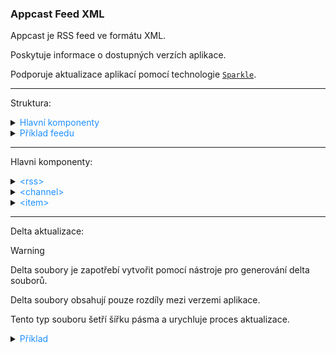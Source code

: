 ﻿### Appcast Feed XML

Appcast je RSS feed ve formátu XML.

Poskytuje informace o dostupných verzích aplikace.

Podporuje aktualizace aplikací pomocí technologie [`Sparkle`](https://sparkle-project.org/).

---

Struktura:

<details>
<summary><span style="color:#1E90FF;">Hlavní komponenty</span></summary>

| Element     | Popis                                                         |
|-------------|---------------------------------------------------------------|
| `<rss>`     | Kořenový element obsahující informaci o verzi a namespace.    |
| `<channel>` | Hlavní sekce feedu obsahující informace o kanálu aktualizací. |
| `<item>`    | Každý jednotlivý záznam pro jednu verzi aplikace.             |

</details>

<details>
<summary><span style="color:#1E90FF;">Příklad feedu</span></summary>

```xml
<?xml version="1.0" encoding="utf-8"?>
<rss version="2.0" xmlns:sparkle="http://www.andymatuschak.org/xml-namespaces/sparkle">
    <channel>
        <!-- Název kanálu aktualizací -->
        <title>Aktualizace pro MyApp</title>

        <!-- URL adresa feedu -->
        <link>https://example.com/updates.xml</link>

        <!-- Popis kanálu aktualizací -->
        <description>Aktualizace pro aplikaci MyApp</description>

        <!-- Datum vydání kanálu v RFC 822 formátu -->
        <pubDate>Thu, 18 Jan 2025 10:00:00 +0000</pubDate>

        <!-- Jazyk feedu (např. cs-cz, en-us) -->
        <language>cs-cz</language>

        <item>
            <!-- Název verze aplikace -->
            <title>Verze 1.0</title>

            <!-- URL adresa s více informacemi o verzi -->
            <link>https://example.com/release/1.0</link>

            <!-- Popis verze aplikace -->
            <description>První verze aplikace MyApp.</description>

            <!-- Datum vydání verze v RFC 822 formátu -->
            <pubDate>Fri, 17 Jan 2025 10:00:00 +0000</pubDate>

            <!-- Odkaz na instalační balíček -->
            <!-- url = odkaz na instalační balíček -->
            <!-- sparkle:version = verze aplikace -->
            <!-- length = velikost souboru v bajtech -->
            <!-- type = MIME typ souboru -->
            <enclosure
                    url="https://example.com/files/MyApp-1.0.zip"
                    sparkle:version="1.0"
                    length="102400"
                    type="application/octet-stream"/>
        </item>
    </channel>
</rss>
```

</details>

---

Hlavni komponenty:

<details>
<summary><span style="color:#1E90FF;">&lt;rss&gt;</span></summary>

Označuje začátek feedu a specifikuje verzi RSS a použité namespace pro Sparkle.

> [!NOTE]
> RSS je zkratka pro "Rich Site Summary" nebo "Really Simple Syndication".
>
> To je formát pro distribuci obsahu na webu.

Atributy:

<table>
  <tr>
    <th>Atribut</th>
    <th>Popis</th>
  </tr>
  <tr>
    <td style="background-color:rgba(255,0,0,0.78); color:white;">version</td>
    <td>Verze RSS specifikace, obvykle "2.0".</td>
  </tr>
  <tr>
    <td style="background-color:rgba(255,0,0,0.78); color:white;">xmlns:sparkle</td>
    <td>Namespace pro Sparkle, obvykle "http://www.andymatuschak.org/xml-namespaces/sparkle".</td>
  </tr>
</table>

Příklad:

```xml
<rss version="2.0" xmlns:sparkle="http://www.andymatuschak.org/xml-namespaces/sparkle">
    <!-- Obsah feedu viz. níže -->
   <channel>
      <item>
         <enclosure
                 url="https://example.com/files/MyApp-1.0.zip"
                 sparkle:version="1.0"
                 length="102400"
                 type="application/octet-stream"/>
      </item>
   </channel>
</rss>
```

</details>

<details>
<summary><span style="color:#1E90FF;">&lt;channel&gt;</span></summary>

Popisuje kanál feedu a obsahuje metadata, která se vztahují k celému feedu.

Elementy a atributy:

<table>
  <tr>
    <th>Element</th>
    <th>Popis</th>
    <th>Atributy</th>
  </tr>
  <tr>
    <td style="background-color:rgba(255,0,0,0.78); color:white;">&lt;title&gt;</td>
    <td>Název kanálu, např. „Aktualizace pro MyApp“.</td>
    <td>N/A</td>
  </tr>
  <tr>
    <td style="background-color:rgba(255,0,0,0.78); color:white;">&lt;link&gt;</td>
    <td>URL adresa feedu (přímý odkaz na XML soubor).</td>
    <td>N/A</td>
  </tr>
  <tr>
    <td style="background-color:rgba(255,0,0,0.78); color:white;">&lt;description&gt;</td>
    <td>Stručný popis kanálu.</td>
    <td>N/A</td>
  </tr>
  <tr>
    <td style="background-color:#575656; color:white;">&lt;language&gt;</td>
    <td>Jazyk feedu (např. `en-us`, `cs-cz`).</td>
    <td>N/A</td>
  </tr>
  <tr>
    <td style="background-color:#575656; color:white;">&lt;copyright&gt;</td>
    <td>Informace o autorských právech.</td>
    <td>N/A</td>
  </tr>
  <tr>
    <td style="background-color:#575656; color:white;">&lt;managingEditor&gt;</td>
    <td>Emailová adresa správce kanálu.</td>
    <td>N/A</td>
  </tr>
  <tr>
    <td style="background-color:#575656; color:white;">&lt;webMaster&gt;</td>
    <td>Emailová adresa webového správce.</td>
    <td>N/A</td>
  </tr>
  <tr>
    <td style="background-color:#575656; color:white;">&lt;pubDate&gt;</td>
    <td>Datum vydání kanálu v RFC 822 formátu.</td>
    <td>N/A</td>
  </tr>
  <tr>
    <td style="background-color:#575656; color:white;">&lt;lastBuildDate&gt;</td>
    <td>Datum poslední aktualizace kanálu.</td>
    <td>N/A</td>
  </tr>
  <tr>
    <td style="background-color:#575656; color:white;">&lt;category&gt;</td>
    <td>Kategorie kanálu.</td>
    <td>N/A</td>
  </tr>
  <tr>
    <td style="background-color:#575656; color:white;">&lt;generator&gt;</td>
    <td>Software použitý k vytvoření kanálu.</td>
    <td>N/A</td>
  </tr>
  <tr>
    <td style="background-color:#575656; color:white;">&lt;docs&gt;</td>
    <td>URL adresa specifikace RSS.</td>
    <td>N/A</td>
  </tr>
  <tr>
    <td style="background-color:#575656; color:white;">&lt;cloud&gt;</td>
    <td>Specifikace pro cloudové služby.</td>
    <td>
      <ul>
        <li>domain: Doména služby</li>
        <li>port: Port služby</li>
        <li>path: Cesta k RPC</li>
        <li>registerProcedure: Název procedury</li>
        <li>protocol: Protokol (např. `xml-rpc`)</li>
      </ul>
    </td>
  </tr>
  <tr>
    <td style="background-color:#575656; color:white;">&lt;ttl&gt;</td>
    <td>Čas v minutách, po který má být kanál cachován.</td>
    <td>N/A</td>
  </tr>
  <tr>
    <td style="background-color:#575656; color:white;">&lt;image&gt;</td>
    <td>Obsahuje logo nebo obrázek související s kanálem.</td>
    <td>
      <ul>
        <li>url: URL adresa obrázku</li>
        <li>title: Titulek obrázku</li>
        <li>link: URL adresa, kam odkazuje obrázek</li>
      </ul>
    </td>
  </tr>
  <tr>
    <td style="background-color:#575656; color:white;">&lt;textInput&gt;</td>
    <td>Formulář pro zadávání textu.</td>
    <td>
      <ul>
        <li>title: Titulek formuláře</li>
        <li>description: Popis formuláře</li>
        <li>name: Název vstupního pole</li>
        <li>link: URL adresa, kam formulář odesílá data</li>
      </ul>
    </td>
  </tr>
  <tr>
    <td style="background-color:#575656; color:white;">&lt;skipHours&gt;</td>
    <td>Hodiny, během kterých nemá být kanál aktualizován.</td>
    <td>
      <ul>
        <li>hour: Hodina (0-23)</li>
      </ul>
    </td>
  </tr>
  <tr>
    <td style="background-color:#575656; color:white;">&lt;skipDays&gt;</td>
    <td>Dny, během kterých nemá být kanál aktualizován.</td>
    <td>
      <ul>
        <li>day: Den (např. `Monday`, `Tuesday`)</li>
      </ul>
    </td>
  </tr>
</table>

Příklad:

```xml

<channel>
    <!-- Název kanálu aktualizací -->
    <title>Aktualizace pro MyApp</title>

    <!-- URL adresa feedu -->
    <link>https://example.com/updates.xml</link>

    <!-- Popis kanálu aktualizací -->
    <description>Aktualizace pro aplikaci MyApp</description>

    <!-- Datum vydání kanálu v RFC 822 formátu -->
    <pubDate>Thu, 18 Jan 2025 10:00:00 +0000</pubDate>

    <!-- Jazyk feedu (např. cs-cz, en-us) -->
    <language>cs-cz</language>

    <!-- Informace o autorských právech -->
    <copyright>© 2025 MyApp</copyright>

    <!-- Emailová adresa správce kanálu -->
    <managingEditor>editor@example.com</managingEditor>

    <!-- Emailová adresa webového správce -->
    <webMaster>webmaster@example.com</webMaster>

    <!-- Datum poslední aktualizace kanálu -->
    <lastBuildDate>Thu, 18 Jan 2025 10:00:00 +0000</lastBuildDate>

    <!-- Kategorie kanálu -->
    <category>Software Updates</category>

    <!-- Software použitý k vytvoření kanálu -->
    <generator>MyApp Generator</generator>

    <!-- URL adresa specifikace RSS -->
    <docs>https://www.rssboard.org/rss-draft-1</docs>

    <!-- Specifikace pro cloudové služby -->
    <cloud domain="rpc.example.com" port="80" path="/rpc" registerProcedure="myAppUpdate" protocol="xml-rpc"/>

    <!-- Čas v minutách, po který má být kanál cachován -->
    <ttl>60</ttl>

    <!-- Obrázek související s kanálem -->
    <image>
        <!-- URL adresa obrázku -->
        <url>https://example.com/logo.png</url>

        <!-- Titulek obrázku -->
        <title>MyApp Logo</title>

        <!-- URL adresa, kam odkazuje obrázek -->
        <link>https://example.com</link>
    </image>

    <!-- Formulář pro zadávání textu -->
    <textInput>
        <title>Search</title>
        <description>Search MyApp updates</description>
        <name>search</name>
        <link>https://example.com/search</link>
    </textInput>

    <!-- Hodiny, během kterých nemá být kanál aktualizován -->
    <skipHours>
        <hour>0</hour>
        <hour>1</hour>
    </skipHours>

    <!-- Dny, během kterých nemá být kanál aktualizován -->
    <skipDays>
        <day>Saturday</day>
        <day>Sunday</day>
    </skipDays>
</channel>
```

</details>

<details>
<summary><span style="color:#1E90FF;">&lt;item&gt;</span></summary>

Každý `<item>` představuje jednu verzi aplikace a její aktualizaci.

Elementy a atributy:

<table>
  <tr>
    <th>Element</th>
    <th>Popis</th>
    <th>Atributy</th>
    <th>Vnořené elementy</th>
  </tr>
  <tr>
    <td style="background-color:rgba(255,0,0,0.78); color:white;">&lt;title&gt;</td>
    <td>Název položky.</td>
    <td>N/A</td>
    <td>N/A</td>
  </tr>
  <tr>
    <td style="background-color:rgba(255,0,0,0.78); color:white;">&lt;link&gt;</td>
    <td>URL adresa položky.</td>
    <td>N/A</td>
    <td>N/A</td>
  </tr>
  <tr>
    <td style="background-color:rgba(255,0,0,0.78); color:white;">&lt;description&gt;</td>
    <td>Stručný popis položky.</td>
    <td>N/A</td>
    <td>N/A</td>
  </tr>
  <tr>
    <td style="background-color:#575656; color:white;">&lt;author&gt;</td>
    <td>Emailová adresa autora položky.</td>
    <td>N/A</td>
    <td>N/A</td>
  </tr>
  <tr>
    <td style="background-color:#575656; color:white;">&lt;category&gt;</td>
    <td>Kategorie, do které položka patří.</td>
    <td>N/A</td>
    <td>N/A</td>
  </tr>
  <tr>
    <td style="background-color:#575656; color:white;">&lt;comments&gt;</td>
    <td>URL adresa stránky s komentáři k položce.</td>
    <td>N/A</td>
    <td>N/A</td>
  </tr>
  <tr>
    <td style="background-color:#575656; color:white;">&lt;enclosure&gt;</td>
    <td>Popisuje mediální objekt připojený k položce.</td>
    <td>
      <ul>
        <li>url<br>URL adresa mediálního objektu</li>
        <li>length<br>Velikost souboru v bajtech</li>
        <li>type<br>MIME typ souboru</li>
        <li>sparkle:version<br>Verze aplikace</li>
      </ul>
    </td>
    <td>
      <ul>
        <li>&lt;sparkle:criticalUpdate&gt;<br>Označuje kritickou aktualizaci</li>
        <li>&lt;sparkle:minimumSystemVersion&gt;<br>Minimální verze OS</li>
        <li>&lt;sparkle:maximumSystemVersion&gt;<br>Maximální verze OS</li>
        <li>&lt;sparkle:releaseNotesLink&gt;<br>Odkaz na poznámky k vydání</li>
      </ul>
    </td>
  </tr>
  <tr>
    <td style="background-color:#575656; color:white;">&lt;guid&gt;</td>
    <td>Jedinečný identifikátor položky.</td>
    <td>N/A</td>
    <td>N/A</td>
  </tr>
  <tr>
    <td style="background-color:#575656; color:white;">&lt;pubDate&gt;</td>
    <td>Datum publikace položky.</td>
    <td>N/A</td>
    <td>N/A</td>
  </tr>
  <tr>
    <td style="background-color:#575656; color:white;">&lt;source&gt;</td>
    <td>RSS kanál, ze kterého položka pochází.</td>
    <td>N/A</td>
    <td>N/A</td>
  </tr>
  <tr>
    <td style="background-color:#575656; color:white;">&lt;sparkle:tags&gt;</td>
    <td>Sparkle-specifické tagy pro kritické aktualizace.</td>
    <td>N/A</td>
    <td>
      <ul>
        <li>&lt;sparkle:criticalUpdate&gt;<br>Označuje kritickou aktualizaci</li>
        <li>&lt;sparkle:minimumSystemVersion&gt;<br>Minimální verze OS</li>
        <li>&lt;sparkle:maximumSystemVersion&gt;<br>Maximální verze OS</li>
        <li>&lt;sparkle:releaseNotesLink&gt;<br>Odkaz na poznámky k vydání</li>
      </ul>
    </td>
  </tr>
</table>

Příklad:

```xml

<item>
    <!-- Název položky -->
    <title>Verze 1.0</title>

    <!-- URL adresa položky -->
    <link>https://example.com/release/1.0</link>

    <!-- Stručný popis položky -->
    <description>První verze aplikace MyApp.</description>

    <!-- Emailová adresa autora položky -->
    <author>author@example.com</author>

    <!-- Kategorie, do které položka patří -->
    <category>Software</category>

    <!-- URL adresa stránky s komentáři k položce -->
    <comments>https://example.com/release/1.0/comments</comments>

    <!-- Popisuje mediální objekt připojený k položce -->
    <enclosure
            url="https://example.com/files/MyApp-1.0.zip"
            sparkle:version="1.0"
            length="102400"
            type="application/octet-stream"/>

    <!-- Jedinečný identifikátor položky -->
    <guid>https://example.com/release/1.0</guid>

    <!-- Datum publikace položky -->
    <pubDate>Fri, 17 Jan 2025 10:00:00 +0000</pubDate>

    <!-- RSS kanál, ze kterého položka pochází -->
    <source>https://example.com/updates.xml</source>

    <!-- Sparkle-specifické tagy pro kritické aktualizace -->
    <sparkle:tags>
        <sparkle:criticalUpdate/>
    </sparkle:tags>
</item>
```

</details>

---

Delta aktualizace:

> [!WARNING]
> Delta soubory je zapotřebí vytvořit pomocí nástroje pro generování delta souborů.

Delta soubory obsahují pouze rozdíly mezi verzemi aplikace.

Tento typ souboru šetří šířku pásma a urychluje proces aktualizace.

<details>
<summary><span style="color:#1E90FF;">Příklad</span></summary>

```xml
<item>
    <!-- Název verze aplikace -->
    <title>Verze 3.0</title>

    <!-- Popis delta aktualizace -->
    <description>Delta aktualizace pro přechod z verze 2.0.</description>

    <!-- Datum vydání verze v RFC 822 formátu -->
    <pubDate>Wed, 23 Jan 2025 10:00:00 +0000</pubDate>

    <!-- Odkaz na instalační balíček -->
        <!-- url = odkaz na instalační balíček -->
        <!-- sparkle:version = verze aplikace -->
        <!-- length = velikost souboru v bajtech -->
        <!-- type = MIME typ souboru -->
    <enclosure
            url="https://example.com/files/MyApp-3.0.zip"
            sparkle:version="3.0"
            length="512000"
            type="application/octet-stream"/>

    <!-- Delta aktualizace -->
    <sparkle:deltas>
        <!-- Odkaz na delta soubor -->
            <!-- url = odkaz na delta soubor -->
            <!-- sparkle:version = verze aplikace -->
            <!-- sparkle:deltaFrom = verze, ze které se aktualizuje -->
            <!-- length = velikost delta souboru v bajtech -->
            <!-- type = MIME typ souboru -->
        <enclosure url="https://example.com/files/3.0_from_2.0.patch"
                   sparkle:version="3.0"
                   sparkle:deltaFrom="2.0"
                   length="51200"
                   type="application/octet-stream"/>
        <enclosure url="https://example.com/files/3.0_from_2.1.patch"
                   sparkle:version="3.0"
                   sparkle:deltaFrom="2.1"
                   length="51200"
                   type="application/octet-stream"/>
        <enclosure/>
    </sparkle:deltas>
</item>
```
</details>